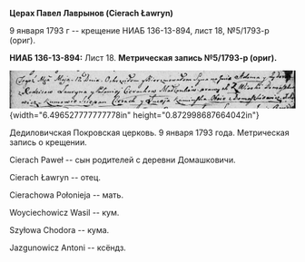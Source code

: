**Церах Павел Лаврынов (Cierach Ławryn)**

9 января 1793 г -- крещение НИАБ 136-13-894, лист 18, №5/1793-р (ориг).

**НИАБ 136-13-894:** Лист 18. **Метрическая запись №5/1793-р (ориг).**

![](./media/f700cdc4ee1cd78c0b4b75e9a8929d5b21f03fc6.png){width="6.496527777777778in"
height="0.872998687664042in"}

Дедиловичская Покровская церковь. 9 января 1793 года. Метрическая запись
о крещении.

Cierach Paweł -- сын родителей с деревни Домашковичи.

Cierach Ławryn -- отец.

Cierachowa Połonieja -- мать.

Woyciechowicz Wasil -- кум.

Szyłowa Chodora -- кума.

Jazgunowicz Antoni -- ксёндз.
